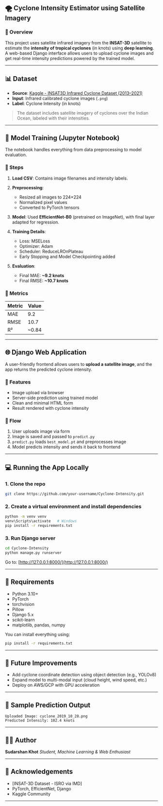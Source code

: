 ## 🌪️ Cyclone Intensity Estimator using Satellite Imagery

### 🚀 Overview

This project uses satellite infrared imagery from the **INSAT-3D** satellite to estimate the **intensity of tropical cyclones** (in knots) using **deep learning**. A web-based Django interface allows users to upload cyclone images and get real-time intensity predictions powered by the trained model.

---

## 📊 Dataset

* **Source**: [Kaggle - INSAT3D Infrared Cyclone Dataset (2013–2021)](https://www.kaggle.com/datasets/sshubam/insat3d-infrared-raw-cyclone-images-20132021)
* **Input**: Infrared calibrated cyclone images (`.png`)
* **Label**: Cyclone Intensity (in knots)

> The dataset includes satellite imagery of cyclones over the Indian Ocean, labeled with their intensities.

---

## 🧠 Model Training (Jupyter Notebook)

The notebook handles everything from data preprocessing to model evaluation.

### 🔧 Steps

1. **Load CSV**: Contains image filenames and intensity labels.
2. **Preprocessing**:

   * Resized all images to 224×224
   * Normalized pixel values
   * Converted to PyTorch tensors
3. **Model**: Used **EfficientNet-B0** (pretrained on ImageNet), with final layer adapted for regression.
4. **Training Details**:

   * Loss: MSELoss
   * Optimizer: Adam
   * Scheduler: ReduceLROnPlateau
   * Early Stopping and Model Checkpointing added
5. **Evaluation**:

   * Final MAE: **\~9.2 knots**
   * Final RMSE: **\~10.7 knots**

### 🧪 Metrics

| Metric | Value  |
| ------ | ------ |
| MAE    | 9.2    |
| RMSE   | 10.7   |
| R²     | \~0.84 |

---

## 🌐 Django Web Application

A user-friendly frontend allows users to **upload a satellite image**, and the app returns the predicted cyclone intensity.

### 🔨 Features

* Image upload via browser
* Server-side prediction using trained model
* Clean and minimal HTML form
* Result rendered with cyclone intensity

### 🔄 Flow

1. User uploads image via form
2. Image is saved and passed to `predict.py`
3. `predict.py` loads `best_model.pt` and preprocesses image
4. Model predicts intensity and sends it back to frontend

---

## 💻 Running the App Locally

### 1. Clone the repo

```bash
git clone https://github.com/your-username/Cyclone-Intensity.git
```

### 2. Create a virtual environment and install dependencies

```bash
python -m venv venv
venv\Scripts\activate   # Windows
pip install -r requirements.txt
```

### 3. Run Django server

```bash
cd Cyclone-Intensity
python manage.py runserver
```

Go to: [http://127.0.0.1:8000/](http://127.0.0.1:8000/)

---

## 🧠 Requirements

* Python 3.10+
* PyTorch
* torchvision
* Pillow
* Django 5.x
* scikit-learn
* matplotlib, pandas, numpy

You can install everything using:

```bash
pip install -r requirements.txt
```

---

## 🏁 Future Improvements

* Add cyclone coordinate detection using object detection (e.g., YOLOv8)
* Expand model to multi-modal input (cloud height, wind speed, etc.)
* Deploy on AWS/GCP with GPU acceleration

---

## 📸 Sample Prediction Output

```text
Uploaded Image: cyclone_2019_10_28.png
Predicted Intensity: 102.4 knots
```

---

## 👨‍💻 Author

**Sudarshan Khot**
*Student, Machine Learning & Web Enthusiast*

---

## 🧠 Acknowledgements

* \[INSAT-3D Dataset - ISRO via IMD]
* PyTorch, EfficientNet, Django
* Kaggle Community

---
